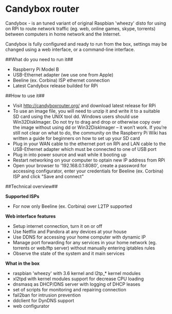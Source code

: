 Candybox router
===============

Candybox - is an tuned variant of original Raspbian 'wheezy' disto for using on RPi to route network traffic (eg. web, online games, skype, torrents) between computers in home network and the Internet. 

Candybox is fully configured and ready to run from the box, settings may be changed using a web interface, or a command-line interface.


##What do you need to run it##
- Raspberry Pi Model B
- USB-Ethernet adapter (we use one from Apple)
- Beeline (ex. Corbina) ISP ethernet connection
- Latest Candybox release builded for RPi


##How to use it##
- Visit http://candyboxrouter.org/ and download latest release for RPi
- To use an image file, you will need to unzip it and write it to a suitable SD card using the UNIX tool dd. Windows users should use Win32DiskImager. Do not try to drag and drop or otherwise copy over the image without using dd or Win32DiskImager – it won’t work. If you’re still not clear on what to do, the community on the Raspberry Pi Wiki has written a guide for beginners on how to set up your SD card
- Plug in your WAN cable to the ethernet port on RPi and LAN cable to the USB-Ethernet adapter which must be connected to one of USB port
- Plug in into power source and wait while it booting up
- Restart networking on your computer to optain new IP address from RPi
- Open your browser to '192.168.0.1:8080', create a password for accessing configurator, enter your credentials for Beeline (ex. Corbina) ISP and click "Save and connect"


##Technical overview##

**Supported ISPs**
- For now only Beeline (ex. Corbina) over L2TP supported

**Web interface features**
- Setup internet connection, turn it on or off
- Use Netflix and Pandora at any devices at your house
- Use DDNS for accessing your home computer with dynamic IP
- Manage port forwarding for any services in your home network (eg. torrents or web/ftp server) without manually entering iptables rules
- Observe the state of the system and it main services 

**What in the box**
- raspbian 'wheezy' with 3.6 kernel and l2tp_* kernel modules
- xl2tpd with kernel modules support for decrease CPU loading
- dnsmasq as DHCP/DNS server with logging of DHCP leases
- set of scripts for monitoring and repairing connection
- fail2ban for intrusion prevention
- ddclient for DynDNS support 
- web configurator
